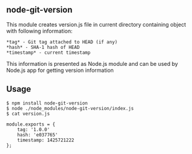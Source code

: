 ## node-git-version

This module creates version.js file in current directory containing object with following information:
	
	*tag* - Git tag attached to HEAD (if any)
	*hash* - SHA-1 hash of HEAD
	*timestamp* - current timestamp

This information is presented as Node.js module and can be used by Node.js app for getting version information
 
## Usage

```
$ npm install node-git-version
$ node ./node_modules/node-git-version/index.js 
$ cat version.js

module.exports = {
	tag: '1.0.0'
	hash: 'e037765'
	timestamp: 1425721222
};
```
